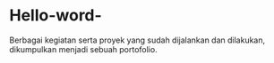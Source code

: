 # Hello-word-
Berbagai kegiatan serta proyek yang sudah dijalankan dan dilakukan, dikumpulkan menjadi sebuah portofolio. 
